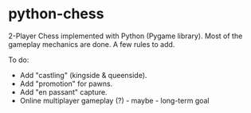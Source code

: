 # python-chess

2-Player Chess implemented with Python (Pygame library).
Most of the gameplay mechanics are done. A few rules to add.

To do:
* Add "castling" (kingside & queenside).
* Add "promotion" for pawns.
* Add "en passant" capture.
* Online multiplayer gameplay (?) - maybe - long-term goal
